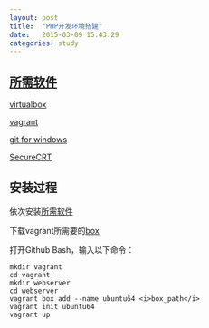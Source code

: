 ```yaml
---
layout: post
title:  "PHP开发环境搭建"
date:   2015-03-09 15:43:29
categories: study
---
```

[所需软件](id:anchor1)
--------------

<a target="_blank" href="https://www.virtualbox.org/">virtualbox</a>

<a target="_blank" href="https://www.vagrantup.com/">vagrant</a>

<a target="_blank" href="http://msysgit.github.io/">git for windows</a>

<a target="_blank" href="http://www.xdowns.com/soft/softdown.asp?softid=23625">SecureCRT</a>

安装过程
--------------

依次安装[所需软件](#anchor1)

下载vagrant所需要的<a target="_blank" href="https://cloud-images.ubuntu.com/vagrant/precise/current/precise-server-cloudimg-amd64-vagrant-disk1.box">box</a>

打开Github Bash，输入以下命令：

```
mkdir vagrant
cd vagrant
mkdir webserver
cd webserver
vagrant box add --name ubuntu64 <i>box_path</i>
vagrant init ubuntu64
vagrant up

```